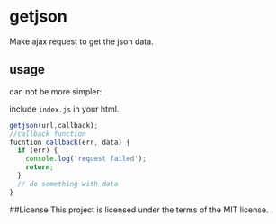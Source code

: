 # getjson
Make ajax request to get the json data.

## usage
can not be more simpler:

include ```index.js``` in your html.

```javascript
getjson(url,callback);
//callback function 
fucntion callback(err, data) {
  if (err) {
    console.log('request failed');
    return;
  }
  // do something with data
}
```
##License
This project is licensed under the terms of the MIT license.

